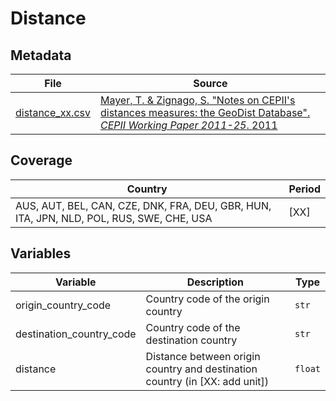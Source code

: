 # Distance


## Metadata

File | Source
---|---
[distance_xx.csv](https://github.com/cverluise/patentcity/tree/feature/assets/assets)| [Mayer, T. & Zignago, S. "Notes on CEPII's distances measures: the GeoDist Database". *CEPII Working  Paper 2011-25*. 2011](http://www.cepii.fr/CEPII/en/publications/wp/abstract.asp?NoDoc=3877)

## Coverage

Country | Period
---|---
AUS, AUT, BEL, CAN, CZE, DNK, FRA, DEU, GBR, HUN, ITA, JPN, NLD, POL, RUS, SWE, CHE, USA | [XX]


## Variables

Variable|Description    | Type
---|---|---
origin_country_code     | Country code of the origin country| `str`
destination_country_code| Country code of the destination country | `str`
distance                | Distance between origin country and destination country (in [XX: add unit]) | `float`
